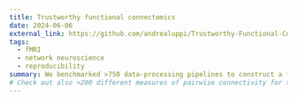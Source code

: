 ```yaml
---
title: Trustworthy functional connectomics
date: 2024-06-06
external_link: https://github.com/andrealuppi/Trustworthy-Functional-Connectomics
tags:
  - fMRI
  - network neuroscience
  - reproducibility
summary: We benchmarked >750 data-processing pipelines to construct a functional connectivity network from fMRI data. 
# Check out also >200 different measures of pairwise connectivity for the brain [repo](https://github.com/netneurolab/liu_fc-pyspi) [Nature Methods paper](https://doi.org/10.1038/s41592-025-02704-4)
---
```

<!--more-->
